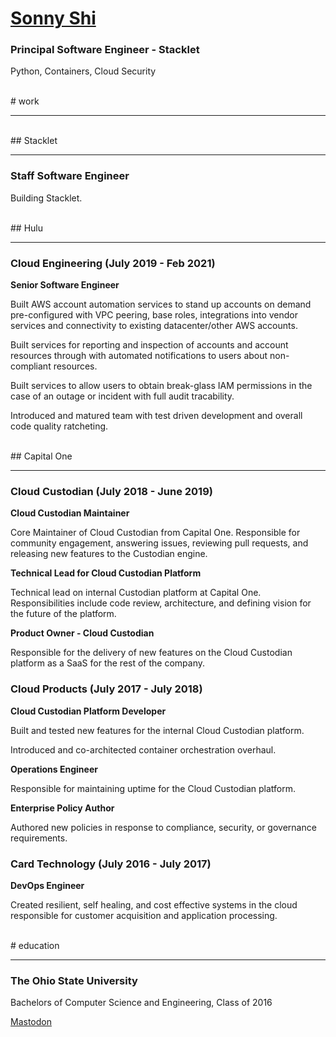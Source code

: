 # [Sonny Shi](https://shi.dev)

### Principal Software Engineer - Stacklet

Python, Containers, Cloud Security

<br />
# work
<hr />

<br />
## Stacklet
<hr />

### Staff Software Engineer

Building Stacklet.


<br />
## Hulu
<hr />

### Cloud Engineering (July 2019 - Feb 2021)

**Senior Software Engineer**

Built AWS account automation services to stand up accounts on demand
pre-configured with VPC peering, base roles, integrations into vendor
services and connectivity to existing datacenter/other AWS accounts.

Built services for reporting and inspection of accounts and account
resources through with automated notifications to users about non-compliant
resources.

Built services to allow users to obtain break-glass IAM permissions in the
case of an outage or incident with full audit tracability.

Introduced and matured team with test driven development and overall code
quality ratcheting.

<br />
## Capital One
<hr />

### Cloud Custodian (July 2018 - June 2019)

**Cloud Custodian Maintainer**

Core Maintainer of Cloud Custodian from Capital One. Responsible
for community engagement, answering issues, reviewing pull requests,
and releasing new features to the Custodian engine.

**Technical Lead for Cloud Custodian Platform**

Technical lead on internal Custodian platform at Capital One.
Responsibilities include code review, architecture, and defining
vision for the future of the platform.

**Product Owner - Cloud Custodian**

Responsible for the delivery of new features on the Cloud Custodian
platform as a SaaS for the rest of the company.

### Cloud Products (July 2017 - July 2018)

**Cloud Custodian Platform Developer**

Built and tested new features for the internal Cloud Custodian
platform.

Introduced and co-architected container orchestration overhaul.

**Operations Engineer**

Responsible for maintaining uptime for the Cloud Custodian platform.

**Enterprise Policy Author**

Authored new policies in response to compliance, security, or
governance requirements.

### Card Technology (July 2016 - July 2017)

**DevOps Engineer**

Created resilient, self healing, and cost effective systems in the cloud
responsible for customer acquisition and application processing.



<br />
# education
<hr />

### The Ohio State University
Bachelors of Computer Science and Engineering, Class of 2016

<a rel="me" href="https://mastodon.social/@winebaths">Mastodon</a>
